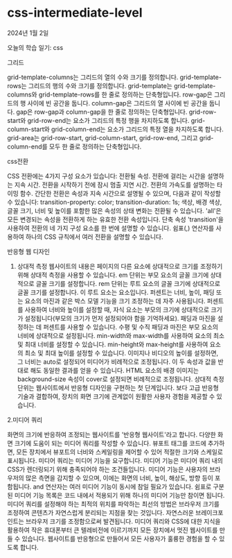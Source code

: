 # css-intermediate-level

2024년 1월 2일

오늘의 학습 일기: css

그리드

grid-template-columns는 그리드의 열의 수와 크기를 정의합니다.
grid-template-rows는 그리드의 행의 수와 크기를 정의합니다.
grid-template는 grid-template-columns와 grid-template-rows를 한 줄로 정의하는 단축형입니다.
row-gap은 그리드의 행 사이에 빈 공간을 둡니다.
column-gap은 그리드의 열 사이에 빈 공간을 둡니다.
gap은 row-gap과 column-gap을 한 줄로 정의하는 단축형입니다.
grid-row-start와 grid-row-end는 요소가 그리드의 특정 행을 차지하도록 합니다.
grid-column-start와 grid-column-end는 요소가 그리드의 특정 열을 차지하도록 합니다.
grid-area는 grid-row-start, grid-column-start, grid-row-end, 그리고 grid-column-end를 모두 한 줄로 정의하는 단축형입니다.

css전환

CSS 전환에는 4가지 구성 요소가 있습니다:
전환될 속성.
전환에 걸리는 시간을 설명하는 지속 시간.
전환을 시작하기 전에 잠시 멈출 지연 시간.
전환의 가속도를 설명하는 타이밍 함수.
간단한 전환은 속성과 지속 시간으로 설명될 수 있으며, 다음과 같이 작성할 수 있습니다:
transition-property: color;
transition-duration: 1s;
색상, 배경 색상, 글꼴 크기, 너비 및 높이를 포함한 많은 속성의 상태 변화는 전환될 수 있습니다. 'all'은 모든 변경되는 속성을 전환하게 하는 유효한 전환 속성입니다.
단축 속성 'transition'을 사용하여 전환의 네 가지 구성 요소를 한 번에 설명할 수 있습니다. 쉼표(,) 연산자를 사용하여 하나의 CSS 규칙에서 여러 전환을 설명할 수 있습니다.

반응형 웹 디자인

1. 상대적 측정
   웹사이트의 내용은 페이지의 다른 요소에 상대적으로 크기를 조정하기 위해 상대적 측정을 사용할 수 있습니다.
  em 단위는 부모 요소의 글꼴 크기에 상대적으로 글꼴 크기를 설정합니다.
  rem 단위는 루트 요소의 글꼴 크기에 상대적으로 글꼴 크기를 설정합니다. 이 루트 요소는 <html> 요소입니다.
  퍼센트는 너비, 높이, 패딩 또는 요소의 마진과 같은 박스 모델 기능을 크기 조정하는 데 자주 사용됩니다.
  퍼센트를 사용하여 너비와 높이를 설정할 때, 자식 요소는 부모의 크기에 상대적으로 크기가 설정됩니다(부모의 크기가 먼저 설정되어야 함을 기억하세요).
  패딩과 마진을 설정하는 데 퍼센트를 사용할 수 있습니다. 수평 및 수직 패딩과 마진은 부모 요소의 너비에 상대적으로 설정됩니다.
  min-width와 max-width를 사용하여 요소의 최소 및 최대 너비를 설정할 수 있습니다.
  min-height와 max-height를 사용하여 요소의 최소 및 최대 높이를 설정할 수 있습니다.
  이미지나 비디오의 높이를 설정하면, 그 너비는 auto로 설정되어 미디어가 비례적으로 조정됩니다. 이 두 속성과 값을 반대로 해도 동일한 결과를 얻을 수 있습니다.
  HTML 요소의 배경 이미지는 background-size 속성이 cover로 설정되면 비례적으로 조정됩니다.
  상대적 측정 단위는 웹사이트에서 반응형 디자인을 구현하는 첫 단계입니다. 보다 고급 반응형 기술과 결합하여, 장치의 화면 크기에 관계없이 원활한 사용자 경험을 제공할 수 있습니다.

2.미디어 쿼리

  화면의 크기에 반응하여 조정되는 웹사이트를 '반응형 웹사이트'라고 합니다.
  다양한 화면 크기에 도움이 되는 미디어 쿼리를 작성할 수 있습니다.
  뷰포트 <meta> 태그를 코드에 추가하면, 모든 장치에서 뷰포트의 너비와 스케일링을 제어할 수 있어 적절한 크기와 스케일로 표시됩니다.
  미디어 쿼리는 미디어 기능을 요구합니다. 미디어 기능은 미디어 쿼리 내의 CSS가 렌더링되기 위해 충족되어야 하는 조건들입니다.
  미디어 기능은 사용자의 브라우저의 많은 측면을 감지할 수 있으며, 이에는 화면의 너비, 높이, 해상도, 방향 등이 포함됩니다.
  and 연산자는 여러 미디어 기능이 동시에 참일 필요가 있습니다.
  쉼표로 구분된 미디어 기능 목록은 코드 내에서 적용되기 위해 하나의 미디어 기능만 참이면 됩니다.
  미디어 쿼리를 설정해야 하는 최적의 위치를 파악하는 최선의 방법은 브라우저 크기를 조정하여 콘텐츠가 자연스럽게 분리되는 지점을 찾는 것입니다. 자연스러운 브레이크포인트는 브라우저 크기를 조정함으로써 발견됩니다.
  미디어 쿼리와 CSS에 대한 지식을 활용하여 작은 휴대폰부터 큰 텔레비전에 이르기까지 모든 장치에서 멋진 웹사이트를 만들 수 있습니다. 웹사이트를 반응형으로 만들어서 모든 사용자가 훌륭한 경험을 할 수 있도록 합니다.
